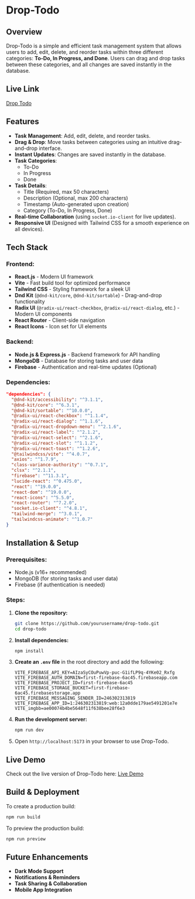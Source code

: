 # Drop-Todo

## Overview
Drop-Todo is a simple and efficient task management system that allows users to add, edit, delete, and reorder tasks within three different categories: **To-Do, In Progress, and Done**. Users can drag and drop tasks between these categories, and all changes are saved instantly in the database.

## Live Link

[Drop Todo](https://drop-todo.netlify.app/)

## Features
- **Task Management**: Add, edit, delete, and reorder tasks.
- **Drag & Drop**: Move tasks between categories using an intuitive drag-and-drop interface.
- **Instant Updates**: Changes are saved instantly in the database.
- **Task Categories**:
  - To-Do
  - In Progress
  - Done
- **Task Details**:
  - Title (Required, max 50 characters)
  - Description (Optional, max 200 characters)
  - Timestamp (Auto-generated upon creation)
  - Category (To-Do, In Progress, Done)
- **Real-time Collaboration** (using `socket.io-client` for live updates).
- **Responsive UI** (Designed with Tailwind CSS for a smooth experience on all devices).

## Tech Stack
### Frontend:
- **React.js** - Modern UI framework
- **Vite** - Fast build tool for optimized performance
- **Tailwind CSS** - Styling framework for a sleek UI
- **Dnd Kit** (`@dnd-kit/core`, `@dnd-kit/sortable`) - Drag-and-drop functionality
- **Radix UI** (`@radix-ui/react-checkbox`, `@radix-ui/react-dialog`, etc.) - Modern UI components
- **React Router** - Client-side navigation
- **React Icons** - Icon set for UI elements

### Backend:
- **Node.js & Express.js** - Backend framework for API handling
- **MongoDB** - Database for storing tasks and user data
- **Firebase** - Authentication and real-time updates (Optional)

### Dependencies:
```json
"dependencies": {
  "@dnd-kit/accessibility": "^3.1.1",
  "@dnd-kit/core": "^6.3.1",
  "@dnd-kit/sortable": "^10.0.0",
  "@radix-ui/react-checkbox": "^1.1.4",
  "@radix-ui/react-dialog": "^1.1.6",
  "@radix-ui/react-dropdown-menu": "^2.1.6",
  "@radix-ui/react-label": "^2.1.2",
  "@radix-ui/react-select": "^2.1.6",
  "@radix-ui/react-slot": "^1.1.2",
  "@radix-ui/react-toast": "^1.2.6",
  "@tailwindcss/vite": "^4.0.7",
  "axios": "^1.7.9",
  "class-variance-authority": "^0.7.1",
  "clsx": "^2.1.1",
  "firebase": "^11.3.1",
  "lucide-react": "^0.475.0",
  "react": "^19.0.0",
  "react-dom": "^19.0.0",
  "react-icons": "^5.5.0",
  "react-router": "^7.2.0",
  "socket.io-client": "^4.8.1",
  "tailwind-merge": "^3.0.1",
  "tailwindcss-animate": "^1.0.7"
}
```

## Installation & Setup
### Prerequisites:
- Node.js (v16+ recommended)
- MongoDB (for storing tasks and user data)
- Firebase (if authentication is needed)

### Steps:
1. **Clone the repository:**
   ```sh
   git clone https://github.com/yourusername/drop-todo.git
   cd drop-todo
   ```
2. **Install dependencies:**
   ```sh
   npm install
   ```
3. **Create an `.env` file** in the root directory and add the following:
   ```env
   VITE_FIREBASE_API_KEY=AIzaSyCOuPuwVp-puc-G1ifLP9q-4YKe02_Rxfg
   VITE_FIREBASE_AUTH_DOMAIN=first-firebase-6ac45.firebaseapp.com
   VITE_FIREBASE_PROJECT_ID=first-firebase-6ac45
   VITE_FIREBASE_STORAGE_BUCKET=first-firebase-6ac45.firebasestorage.app
   VITE_FIREBASE_MESSAGING_SENDER_ID=246302313819
   VITE_FIREBASE_APP_ID=1:246302313819:web:12a0dde179ae5491201e7e
   VITE_imgbb=ae00074b4be5648f11f638bee28f6e3
   ```
4. **Run the development server:**
   ```sh
   npm run dev
   ```
5. Open `http://localhost:5173` in your browser to use Drop-Todo.

## Live Demo
Check out the live version of Drop-Todo here:
[Live Demo](https://drop-todo.netlify.app/)

## Build & Deployment
To create a production build:
```sh
npm run build
```
To preview the production build:
```sh
npm run preview
```

## Future Enhancements
- **Dark Mode Support**
- **Notifications & Reminders**
- **Task Sharing & Collaboration**
- **Mobile App Integration**
